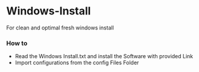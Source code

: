 # Windows-Install
For clean and optimal fresh windows install

### How to

- Read the Windows Install.txt and install the Software with provided Link
- Import configurations from the config Files Folder